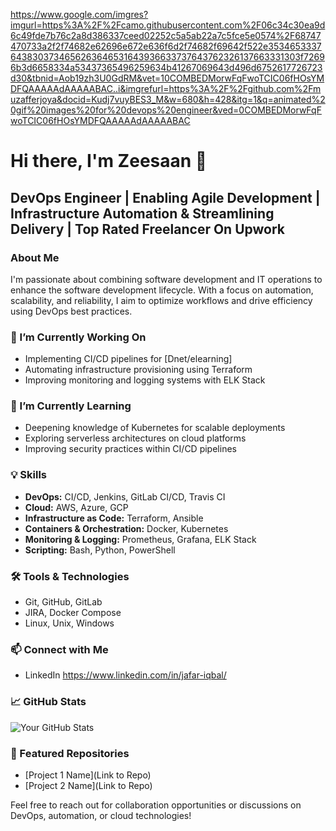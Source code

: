 https://www.google.com/imgres?imgurl=https%3A%2F%2Fcamo.githubusercontent.com%2F06c34c30ea9d6c49fde7b76c2a8d386337ceed02252c5a5ab22a7c5fce5e0574%2F68747470733a2f2f74682e62696e672e636f6d2f74682f69642f522e35346533376438303734656263646531643936633737643762326137663331303f72696b3d6658334a53437365496259634b41267069643d496d6752617726723d30&tbnid=Aob19zh3U0GdRM&vet=10COMBEDMorwFqFwoTCIC06fHOsYMDFQAAAAAdAAAAABAC..i&imgrefurl=https%3A%2F%2Fgithub.com%2Fmuzafferjoya&docid=Kudj7vuyBES3_M&w=680&h=428&itg=1&q=animated%20gif%20images%20for%20devops%20engineer&ved=0COMBEDMorwFqFwoTCIC06fHOsYMDFQAAAAAdAAAAABAC

# Hi there, I'm Zeesaan 👋
## DevOps Engineer | Enabling Agile Development | Infrastructure Automation & Streamlining Delivery | Top Rated Freelancer On Upwork

### About Me
I'm passionate about combining software development and IT operations to enhance the software development lifecycle. With a focus on automation, scalability, and reliability, I aim to optimize workflows and drive efficiency using DevOps best practices.

### 🔭 I’m Currently Working On
- Implementing CI/CD pipelines for [Dnet/elearning]
- Automating infrastructure provisioning using Terraform
- Improving monitoring and logging systems with ELK Stack

### 🌱 I’m Currently Learning
- Deepening knowledge of Kubernetes for scalable deployments
- Exploring serverless architectures on cloud platforms
- Improving security practices within CI/CD pipelines
  
### 💡 Skills
- **DevOps:** CI/CD, Jenkins, GitLab CI/CD, Travis CI
- **Cloud:** AWS, Azure, GCP
- **Infrastructure as Code:** Terraform, Ansible
- **Containers & Orchestration:** Docker, Kubernetes
- **Monitoring & Logging:** Prometheus, Grafana, ELK Stack
- **Scripting:** Bash, Python, PowerShell

### 🛠️ Tools & Technologies
- Git, GitHub, GitLab
- JIRA, Docker Compose
- Linux, Unix, Windows

### 📫 Connect with Me
- LinkedIn https://www.linkedin.com/in/jafar-iqbal/

### 📈 GitHub Stats
![Your GitHub Stats](https://github-readme-stats.vercel.app/api?username=zeesaan&show_icons=true&theme=dark)

### 🌟 Featured Repositories
- [Project 1 Name](Link to Repo)
- [Project 2 Name](Link to Repo)

Feel free to reach out for collaboration opportunities or discussions on DevOps, automation, or cloud technologies!
